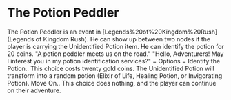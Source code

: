 # The Potion Peddler

The Potion Peddler is an event in [Legends%20of%20Kingdom%20Rush](Legends of Kingdom Rush). He can show up between two nodes if the player is carrying the Unidentified Potion item. He can identify the potion for 20 coins.
"A potion peddler meets us on the road."
"Hello, Adventurers! May I interest you in my potion identification services?"
= Options =
Identify the Potion..
This choice costs twenty gold coins. The Unidentified Potion will transform into a random potion (Elixir of Life, Healing Potion, or Invigorating Potion). 
Move On..
This choice does nothing, and the player can continue on their adventure.